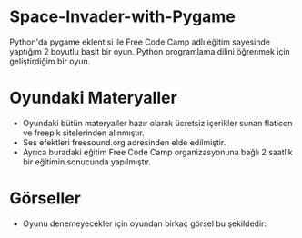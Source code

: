 # Space-Invader-with-Pygame
Python'da pygame eklentisi ile Free Code Camp adlı eğitim sayesinde yaptığım 2 boyutlu basit bir oyun. Python programlama dilini öğrenmek için geliştirdiğim bir oyun.
# Oyundaki Materyaller
- Oyundaki bütün materyaller hazır olarak ücretsiz içerikler sunan flaticon ve freepik sitelerinden alınmıştır.
- Ses efektleri freesound.org adresinden elde edilmiştir.
- Ayrıca buradaki eğitim Free Code Camp organizasyonuna bağlı 2 saatlik bir eğitimin sonucunda yapılmıştır.
# Görseller
- Oyunu denemeyecekler için oyundan birkaç görsel bu şekildedir:
